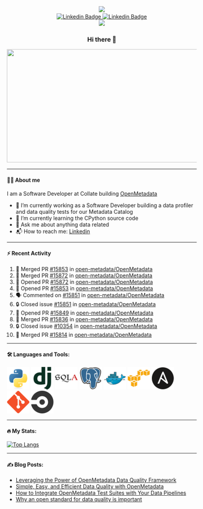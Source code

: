 <div id="header" align="center">
  <img src="https://media.giphy.com/media/5eLDrEaRGHegx2FeF2/giphy.gif" width="100"/>
</div>
<div id="badges" align="center">
  <a href="https://www.linkedin.com/in/teddycrepineau/">
    <img src="https://shields.io/badge/Linkedin-blue?logo=linkedin&logoColor=white&style=for-the-badge" alt="Linkedin Badge"/>
  </a>
  <a href="https://medium.com/@teddycrpineau">
    <img src="https://shields.io/badge/Medium-black?logo=medium&logoColor=white&style=for-the-badge" alt="Linkedin Badge"/>
  </a>
</div>
<div align="center">
  <img src="https://komarev.com/ghpvc/?username=TeddyCr&color=blue&style=flat-square" />
</div>

<h3 align="center">
Hi there 👋
</h3>
<div align="center">
  <img src="https://media.giphy.com/media/L8K62iTDkzGX6/giphy.gif" width="600" height="300"/>
</div>

---

#### :technologist: About me
I am a Software Developer at Collate building <a href="https://open-metadata.org"/>OpenMetadata</a>
- 🔭 I’m currently working as a Software Developer building a data profiler and data quality tests for our Metadata Catalog
- 🐍 I’m currently learning the CPython source code
- 💬 Ask me about anything data related
- 📬 How to reach me: [Linkedin](https://shields.io/badge/Linkedin-blue?logo=linkedin&logoColor=white&style=for-the-badge)

---

#### ⚡️ Recent Activity
<!--START_SECTION:activity-->
1. 🎉 Merged PR [#15853](https://github.com/open-metadata/OpenMetadata/pull/15853) in [open-metadata/OpenMetadata](https://github.com/open-metadata/OpenMetadata)
2. 🎉 Merged PR [#15872](https://github.com/open-metadata/OpenMetadata/pull/15872) in [open-metadata/OpenMetadata](https://github.com/open-metadata/OpenMetadata)
3. 💪 Opened PR [#15872](https://github.com/open-metadata/OpenMetadata/pull/15872) in [open-metadata/OpenMetadata](https://github.com/open-metadata/OpenMetadata)
4. 💪 Opened PR [#15853](https://github.com/open-metadata/OpenMetadata/pull/15853) in [open-metadata/OpenMetadata](https://github.com/open-metadata/OpenMetadata)
5. 🗣 Commented on [#15851](https://github.com/open-metadata/OpenMetadata/issues/15851#issuecomment-2046683079) in [open-metadata/OpenMetadata](https://github.com/open-metadata/OpenMetadata)
6. 🔒 Closed issue [#15851](https://github.com/open-metadata/OpenMetadata/issues/15851) in [open-metadata/OpenMetadata](https://github.com/open-metadata/OpenMetadata)
7. 💪 Opened PR [#15849](https://github.com/open-metadata/OpenMetadata/pull/15849) in [open-metadata/OpenMetadata](https://github.com/open-metadata/OpenMetadata)
8. 🎉 Merged PR [#15836](https://github.com/open-metadata/OpenMetadata/pull/15836) in [open-metadata/OpenMetadata](https://github.com/open-metadata/OpenMetadata)
9. 🔒 Closed issue [#10354](https://github.com/open-metadata/OpenMetadata/issues/10354) in [open-metadata/OpenMetadata](https://github.com/open-metadata/OpenMetadata)
10. 🎉 Merged PR [#15814](https://github.com/open-metadata/OpenMetadata/pull/15814) in [open-metadata/OpenMetadata](https://github.com/open-metadata/OpenMetadata)
<!--END_SECTION:activity-->

---

#### :hammer_and_wrench: Languages and Tools:
<div>
   <img src="https://github.com/devicons/devicon/blob/master/icons/python/python-original.svg" width="60" height="60"/>
   <img src="https://github.com/devicons/devicon/blob/master/icons/django/django-plain.svg" width="60" height="60"/>
   <img src="https://github.com/devicons/devicon/blob/master/icons/sqlalchemy/sqlalchemy-original.svg" width="60" height="60"/>
   <img src="https://github.com/devicons/devicon/blob/master/icons/postgresql/postgresql-original.svg" width="60" height="60"/>
   <img src="https://github.com/devicons/devicon/blob/master/icons/docker/docker-original.svg" width="60" height="60"/>
   <img src="https://github.com/devicons/devicon/blob/master/icons/amazonwebservices/amazonwebservices-original.svg" width="60" height="60"/>
   <img src="https://github.com/devicons/devicon/blob/master/icons/ansible/ansible-original.svg" width="60" height="60"/>
   <img src="https://github.com/devicons/devicon/blob/master/icons/git/git-original.svg" width="60" height="60"/>
   <img src="https://github.com/devicons/devicon/blob/master/icons/circleci/circleci-plain.svg" width="60" height="60"/>
</div>

---

#### 🔥 My Stats:
[![Top Langs](https://github-readme-stats.vercel.app/api/top-langs/?username=TeddyCr&layout=compact&hide=javascript,html,css)](https://github.com/anuraghazra/github-readme-stats)

---

#### ✍️ Blog Posts:
<!-- BLOG-POST-LIST:START -->
- [Leveraging the Power of OpenMetadata Data Quality Framework](https://blog.open-metadata.org/leveraging-the-power-of-openmetadata-data-quality-framework-385ba2d8eaf?source=rss-16e0670af08f------2)
- [Simple, Easy, and Efficient Data Quality with OpenMetadata](https://blog.open-metadata.org/simple-easy-and-efficient-data-quality-with-openmetadata-1c4e7d329364?source=rss-16e0670af08f------2)
- [How to Integrate OpenMetadata Test Suites with Your Data Pipelines](https://blog.open-metadata.org/how-to-integrate-openmetadata-test-suites-with-your-data-pipelines-d83fb55fa494?source=rss-16e0670af08f------2)
- [Why an open standard for data quality is important](https://blog.open-metadata.org/why-are-we-building-a-data-quality-standard-1753fae87259?source=rss-16e0670af08f------2)
<!-- BLOG-POST-LIST:END -->
